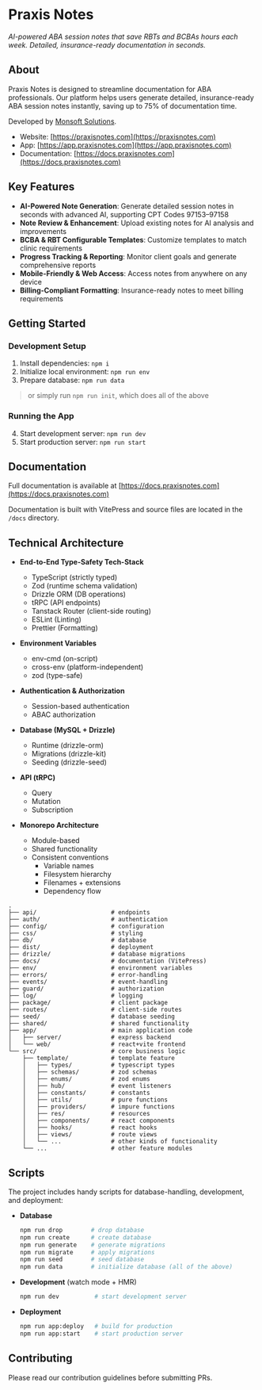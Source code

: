 # Praxis Notes

_AI-powered ABA session notes that save RBTs and BCBAs hours each week. Detailed, insurance-ready documentation in seconds._

## About

Praxis Notes is designed to streamline documentation for ABA professionals. Our platform helps users generate detailed, insurance-ready ABA session notes instantly, saving up to 75% of documentation time.

Developed by [Monsoft Solutions](https://www.monsoftsolutions.com).

-   Website: [https://praxisnotes.com](https://praxisnotes.com)
-   App: [https://app.praxisnotes.com](https://app.praxisnotes.com)
-   Documentation: [https://docs.praxisnotes.com](https://docs.praxisnotes.com)

## Key Features

-   **AI-Powered Note Generation**: Generate detailed session notes in seconds with advanced AI, supporting CPT Codes 97153–97158
-   **Note Review & Enhancement**: Upload existing notes for AI analysis and improvements
-   **BCBA & RBT Configurable Templates**: Customize templates to match clinic requirements
-   **Progress Tracking & Reporting**: Monitor client goals and generate comprehensive reports
-   **Mobile-Friendly & Web Access**: Access notes from anywhere on any device
-   **Billing-Compliant Formatting**: Insurance-ready notes to meet billing requirements

## Getting Started

### Development Setup

1. Install dependencies: `npm i`
2. Initialize local environment: `npm run env`
3. Prepare database: `npm run data`

> or simply run `npm run init`, which does all of the above

### Running the App

4. Start development server: `npm run dev`
5. Start production server: `npm run start`

## Documentation

Full documentation is available at [https://docs.praxisnotes.com](https://docs.praxisnotes.com)

Documentation is built with VitePress and source files are located in the `/docs` directory.

## Technical Architecture

-   **End-to-End Type-Safety Tech-Stack**

    -   TypeScript (strictly typed)
    -   Zod (runtime schema validation)
    -   Drizzle ORM (DB operations)
    -   tRPC (API endpoints)
    -   Tanstack Router (client-side routing)
    -   ESLint (Linting)
    -   Prettier (Formatting)

-   **Environment Variables**

    -   env-cmd (on-script)
    -   cross-env (platform-independent)
    -   zod (type-safe)

-   **Authentication & Authorization**

    -   Session-based authentication
    -   ABAC authorization

-   **Database (MySQL + Drizzle)**

    -   Runtime (drizzle-orm)
    -   Migrations (drizzle-kit)
    -   Seeding (drizzle-seed)

-   **API (tRPC)**

    -   Query
    -   Mutation
    -   Subscription

-   **Monorepo Architecture**
    -   Module-based
    -   Shared functionality
    -   Consistent conventions
        -   Variable names
        -   Filesystem hierarchy
        -   Filenames + extensions
        -   Dependency flow

```
.
├── api/                     # endpoints
├── auth/                    # authentication
├── config/                  # configuration
├── css/                     # styling
├── db/                      # database
├── dist/                    # deployment
├── drizzle/                 # database migrations
├── docs/                    # documentation (VitePress)
├── env/                     # environment variables
├── errors/                  # error-handling
├── events/                  # event-handling
├── guard/                   # authorization
├── log/                     # logging
├── package/                 # client package
├── routes/                  # client-side routes
├── seed/                    # database seeding
├── shared/                  # shared functionality
├── app/                     # main application code
│   ├── server/              # express backend
│   └── web/                 # react+vite frontend
└── src/                     # core business logic
    ├── template/            # template feature
    │   ├── types/           # typescript types
    │   ├── schemas/         # zod schemas
    │   ├── enums/           # zod enums
    │   ├── hub/             # event listeners
    │   ├── constants/       # constants
    │   ├── utils/           # pure functions
    │   ├── providers/       # impure functions
    │   ├── res/             # resources
    │   ├── components/      # react components
    │   ├── hooks/           # react hooks
    │   ├── views/           # route views
    │   └── ...              # other kinds of functionality
    └── ...                  # other feature modules
```

## Scripts

The project includes handy scripts for database-handling, development, and deployment:

-   **Database**

    ```bash
    npm run drop        # drop database
    npm run create      # create database
    npm run generate    # generate migrations
    npm run migrate     # apply migrations
    npm run seed        # seed database
    npm run data        # initialize database (all of the above)
    ```

-   **Development** (watch mode + HMR)

    ```bash
    npm run dev          # start development server
    ```

-   **Deployment**

    ```bash
    npm run app:deploy   # build for production
    npm run app:start    # start production server
    ```

## Contributing

Please read our contribution guidelines before submitting PRs.
